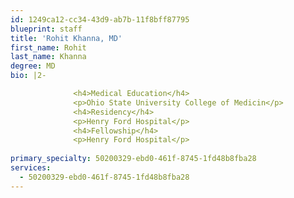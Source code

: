 ```yaml
---
id: 1249ca12-cc34-43d9-ab7b-11f8bff87795
blueprint: staff
title: 'Rohit Khanna, MD'
first_name: Rohit
last_name: Khanna
degree: MD
bio: |2-

              <h4>Medical Education</h4>
              <p>Ohio State University College of Medicin</p>
              <h4>Residency</h4>
              <p>Henry Ford Hospital</p>
              <h4>Fellowship</h4>
              <p>Henry Ford Hospital</p>
          
primary_specialty: 50200329-ebd0-461f-8745-1fd48b8fba28
services:
  - 50200329-ebd0-461f-8745-1fd48b8fba28
---
```

